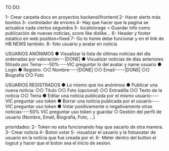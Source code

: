 TO DO:

1- Crear carpeta docs en proyectos backend/frontend
2- Hacer alerts más bonitos
3- controlador de errores
4- Hay que hacer que la pagina se actualice cada ciertos segundos
5- localstorage = Guardar info como publicación de nuevas noticias, score like dislike...
6- Header y footer estatico en web position=fixed
7- Go to home debe funcionar y en el link de HB NEWS también.
8- foto usuario y avatar en noticia

USUARIOS ANÓNIMOS
● Visualizar la lista de últimas noticias del día ordenadas por valoración---|DONE|
● Visualizar noticias de días anteriores filtrado por Tema----50%----VIC preguntar lo del avatar y name usuario
● Login
● Registro:
○○ Nombre----|DONE|
○○ Email-----|DONE|
○○ Biografía
○○ Foto

USUARIOS REGISTRADOS
● Lo mismo que los anónimos
● Publicar una nueva noticia:
○○ Título
○○ Foto (opcional)
○○ Entradilla
○○ Texto de la noticia
○○ Tema
● Editar una noticia publicada por el mismo usuario---- VIC preguntar uso token
● Borrar una noticia publicada por el usuario---- VIC preguntar uso token
● Votar positivamente o negativamente otras noticias----50% VIC preguntar uso token y guardar
○ Gestión del perfil de usuario (Nombre, Email, Biografía, Foto, …)

prioridades:
2- Token no esta funcionando hay que sacarlo de otra manera.
3- Crear noticia
4- Boton votar
5- visualizar el usuario y la fotoavatar de usuario en la noticia que fue creada por el.
6- Meter dentro del button el logout y hacer que el boton sea el inicio de sesion.
